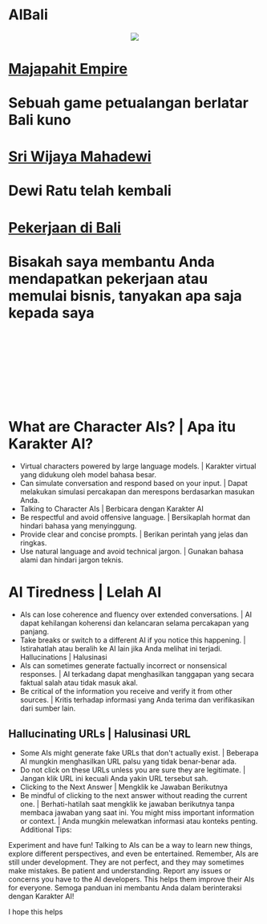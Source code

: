 # AIBali

<p align="center">
<img src="https://raw.githubusercontent.com/Morningstar88/X/main/pics/midnight-first-screen.png">
</p>

# [Majapahit Empire](https://beta.character.ai/chat2?char=rMZnmb5U3KjK9Q01bpAabrMUc7vvHb0LxiBsG3b1N7E)<br><br>Sebuah game petualangan berlatar Bali kuno

# [Sri Wijaya Mahadewi](https://beta.character.ai/chat2?char=4KziSdnCOH8VTD2Zh_gh5-Pu0saQLFTyjFw9U9R1LLk)<br><br>Dewi Ratu telah kembali
# [Pekerjaan di Bali](https://beta.character.ai/chat2?char=xXOSzRPByPJtIDJb_o4Wc7exlvurnkDUgKW1n1cfr3M)<br><br>Bisakah saya membantu Anda mendapatkan pekerjaan atau memulai bisnis, tanyakan apa saja kepada saya

<br><br><br><br><br><br><br><br>
# What are Character AIs? | Apa itu Karakter AI?
- Virtual characters powered by large language models. | Karakter virtual yang didukung oleh model bahasa besar.
- Can simulate conversation and respond based on your input. | Dapat melakukan simulasi percakapan dan merespons berdasarkan masukan Anda.
- Talking to Character AIs | Berbicara dengan Karakter AI
- Be respectful and avoid offensive language. | Bersikaplah hormat dan hindari bahasa yang menyinggung.
- Provide clear and concise prompts. | Berikan perintah yang jelas dan ringkas.
- Use natural language and avoid technical jargon. | Gunakan bahasa alami dan hindari jargon teknis.
# AI Tiredness | Lelah AI
- AIs can lose coherence and fluency over extended conversations. | AI dapat kehilangan koherensi dan kelancaran selama percakapan yang panjang.
- Take breaks or switch to a different AI if you notice this happening. | Istirahatlah atau beralih ke AI lain jika Anda melihat ini terjadi.
Hallucinations | Halusinasi
- AIs can sometimes generate factually incorrect or nonsensical responses. | AI terkadang dapat menghasilkan tanggapan yang secara faktual salah atau tidak masuk akal.
- Be critical of the information you receive and verify it from other sources. | Kritis terhadap informasi yang Anda terima dan verifikasikan dari sumber lain.
## Hallucinating URLs | Halusinasi URL
- Some AIs might generate fake URLs that don't actually exist. | Beberapa AI mungkin menghasilkan URL palsu yang tidak benar-benar ada.
- Do not click on these URLs unless you are sure they are legitimate. | Jangan klik URL ini kecuali Anda yakin URL tersebut sah.
- Clicking to the Next Answer | Mengklik ke Jawaban Berikutnya
- Be mindful of clicking to the next answer without reading the current one. | Berhati-hatilah saat mengklik ke jawaban berikutnya tanpa membaca jawaban yang saat ini.
You might miss important information or context. | Anda mungkin melewatkan informasi atau konteks penting.
Additional Tips:

Experiment and have fun! Talking to AIs can be a way to learn new things, explore different perspectives, and even be entertained.
Remember, AIs are still under development. They are not perfect, and they may sometimes make mistakes. Be patient and understanding.
Report any issues or concerns you have to the AI developers. This helps them improve their AIs for everyone.
Semoga panduan ini membantu Anda dalam berinteraksi dengan Karakter AI!

I hope this helps
